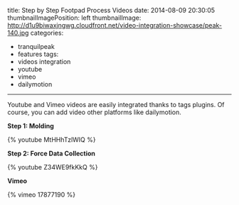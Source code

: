 title: Step by Step Footpad Process Videos
date: 2014-08-09 20:30:05
thumbnailImagePosition: left
thumbnailImage: http://d1u9biwaxjngwg.cloudfront.net/video-integration-showcase/peak-140.jpg
categories:
- tranquilpeak
- features
tags:
- videos integration
- youtube
- vimeo
- dailymotion
---

Youtube and Vimeo videos are easily integrated thanks to tags plugins. Of course, you can add video other platforms like dailymotion.
<!--more-->


**Step 1: Molding**

{% youtube MtHHhTzlWIQ %}

**Step 2: Force Data Collection**

{% youtube Z34WE9fkKkQ %}


**Vimeo**

{% vimeo 17877190 %}